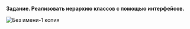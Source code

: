 **Задание. Реализовать иерархию классов с помощью интерфейсов.**

![Без имени-1 копия](https://github.com/FFD58/egar-hw/assets/157573436/83961104-c6fb-48f0-abb4-1309418ffca1)
